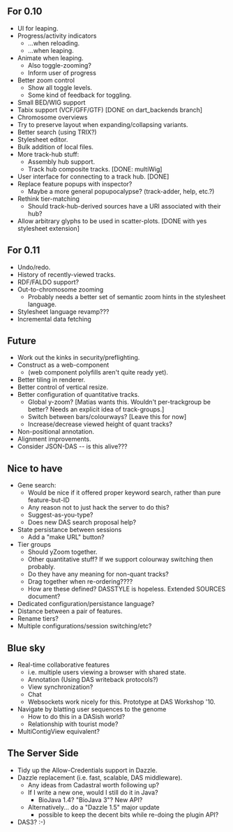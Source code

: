 For 0.10
--------
   
  - UI for leaping.
  - Progress/activity indicators
    + ...when reloading.
    + ...when leaping.
  - Animate when leaping.
    + Also toggle-zooming?
    + Inform user of progress
  - Better zoom control
    + Show all toggle levels.
    + Some kind of feedback for toggling.
  - Small BED/WIG support
  - Tabix support (VCF/GFF/GTF)  [DONE on dart_backends branch]
  - Chromosome overviews
  - Try to preserve layout when expanding/collapsing variants.
  - Better search (using TRIX?)
  - Stylesheet editor.
  - Bulk addition of local files.
  - More track-hub stuff:
    + Assembly hub support.
    + Track hub composite tracks. [DONE: multiWig]
  - User interface for connecting to a track hub. [DONE]
  - Replace feature popups with inspector?
     + Maybe a more general popupocalypse? (track-adder, help, etc.?)
  - Rethink tier-matching
     + Should track-hub-derived sources have a URI associated with their
       hub?
  - Allow arbitrary glyphs to be used in scatter-plots. [DONE with <SCATTER>yes</SCATTER> stylesheet extension]

For 0.11
--------

  - Undo/redo.  
  - History of recently-viewed tracks.
  - RDF/FALDO support?
  - Out-to-chromosome zooming
    + Probably needs a better set of semantic zoom hints in the
      stylesheet language.
  - Stylesheet language revamp???  
  - Incremental data fetching


Future
-------------

 - Work out the kinks in security/preflighting.
 - Construct as a web-component
   + (web component polyfills aren't quite ready yet).
 - Better tiling in renderer.
 - Better control of vertical resize.
 - Better configuration of quantitative tracks.
     + Global y-zoom? [Matias wants this.  Wouldn't per-trackgroup be better?  Needs an explicit idea of track-groups.]
     + Switch between bars/colourways? [Leave this for now]
     + Increase/decrease viewed height of quant tracks?
 - Non-positional annotation.
 - Alignment improvements.
 - Consider JSON-DAS -- is this alive???

Nice to have
------------

 - Gene search:
     + Would be nice if it offered proper keyword search, rather than pure feature-but-ID
     + Any reason not to just hack the server to do this?
     + Suggest-as-you-type?
     + Does new DAS search proposal help?
 - State persistance between sessions
     + Add a "make URL" button?
 - Tier groups
     + Should yZoom together.
     + Other quantitative stuff?  If we support colourway switching then probably.
     + Do they have any meaning for non-quant tracks?
     + Drag together when re-ordering????
     + How are these defined?  DASSTYLE is hopeless.  Extended SOURCES document?
 - Dedicated configuration/persistance language?
 - Distance between a pair of features.
 - Rename tiers?
 - Multiple configurations/session switching/etc?

Blue sky
--------
    
 - Real-time collaborative features
    + i.e. multiple users viewing a browser with shared state.
    + Annotation (Using DAS writeback protocols?)
    + View synchronization?
    + Chat 
    + Websockets work nicely for this.  Prototype at DAS Workshop '10.
 - Navigate by blatting user sequences to the genome
    + How to do this in a DASish world?
    + Relationship with tourist mode?
 - MultiContigView equivalent?

The Server Side
---------------
 
 - Tidy up the Allow-Credentials support in Dazzle.
 - Dazzle replacement (i.e. fast, scalable, DAS middleware).
    + Any ideas from Cadastral worth following up?
    + If I write a new one, would I still do it in Java?
        * BioJava 1.4?  "BioJava 3"?  New API?
    + Alternatively... do a "Dazzle 1.5" major update
        * possible to keep the decent bits while re-doing the plugin API?
 - DAS3? :-)
